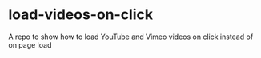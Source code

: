 # load-videos-on-click
A repo to show how to load YouTube and Vimeo videos on click instead of on page load
